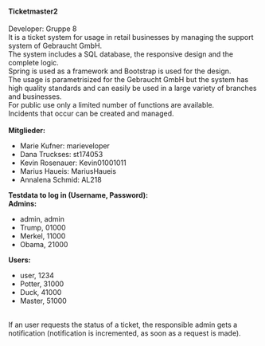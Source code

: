 <h4>Ticketmaster2</h4>
Developer: Gruppe 8<br>
It is a ticket system for usage in retail businesses by managing the support system of Gebraucht GmbH.<br>
The system includes a SQL database, the responsive design and the complete logic.<br>
Spring is used as a framework and Bootstrap is used for the design.<br>
The usage is parametrisized for the Gebraucht GmbH but the system has high quality standards and can easily be used in a large variety of branches and businesses.<br>
For public use only a limited number of functions are available.<br>
Incidents that occur can be created and managed.<br><br>
<b>Mitglieder:</b><ul> 	<li>Marie Kufner: marieveloper</li>
	<li>Dana Truckses: st174053</li>
	<li>Kevin Rosenauer: Kevin01001011</li>
	<li>Marius Haueis: MariusHaueis</li>
	<li>Annalena Schmid: AL218</li>	
	</ul>	
<b>Testdata to log in (Username, Password):</b><br>
<b>Admins:</b><ul>  <li>admin, admin</li>
	 <li>Trump, 01000</li>
	 <li>Merkel, 11000</li>
	 <li>Obama, 21000</li>
</ul>
<b>Users:</b>	<ul><li>user, 1234</li>
	<li>Potter, 31000</li>
	<li>Duck, 41000</li>
	<li>Master, 51000</li>
</ul><br>
If an user requests the status of a ticket, the responsible admin gets a notification (notification is incremented, as soon as a request is made).
